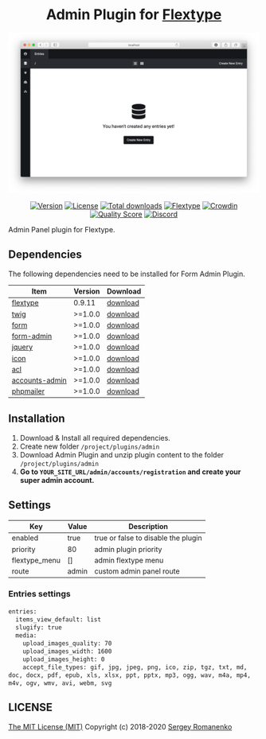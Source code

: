 <h1 align="center">Admin Plugin for <a href="https://flextype.org/">Flextype</a></h1>

![preview](https://github.com/flextype-plugins/admin/raw/dev/preview.png)

<p align="center">
<a href="https://github.com/flextype-plugins/admin/releases"><img alt="Version" src="https://img.shields.io/github/release/flextype-plugins/admin.svg?label=version&color=black"></a> <a href="https://github.com/flextype-plugins/admin"><img src="https://img.shields.io/badge/license-MIT-blue.svg?color=black" alt="License"></a> <a href="https://github.com/flextype-plugins/admin"><img src="https://img.shields.io/github/downloads/flextype-plugins/admin/total.svg?color=black" alt="Total downloads"></a> <a href="https://github.com/flextype/flextype"><img src="https://img.shields.io/badge/Flextype-0.9.11-green.svg?color=black" alt="Flextype"></a> <a href="https://crowdin.com/project/flextype-plugin-admin"><img src="https://d322cqt584bo4o.cloudfront.net/flextype-plugin-admin/localized.svg?color=black" alt="Crowdin"></a> <a href="https://scrutinizer-ci.com/g/flextype-plugins/admin?branch=dev&color=black"><img src="https://img.shields.io/scrutinizer/g/flextype-plugins/admin.svg?branch=dev&color=black" alt="Quality Score"></a> <a href=""><img src="https://img.shields.io/discord/423097982498635778.svg?logo=discord&colorB=728ADA&label=Discord%20Chat" alt="Discord"></a>
</p>

Admin Panel plugin for Flextype.

## Dependencies

The following dependencies need to be installed for Form Admin Plugin.

| Item | Version | Download |
|---|---|---|
| [flextype](https://github.com/flextype/flextype) | 0.9.11 | [download](https://github.com/flextype/flextype/releases) |
| [twig](https://github.com/flextype-plugins/twig) | >=1.0.0 | [download](https://github.com/flextype-plugins/twig/releases) |
| [form](https://github.com/flextype-plugins/form) | >=1.0.0 | [download](https://github.com/flextype-plugins/form/releases) |
| [form-admin](https://github.com/flextype-plugins/form-admin) | >=1.0.0 | [download](https://github.com/flextype-plugins/form-admin/releases) |
| [jquery](https://github.com/flextype-plugins/jquery) | >=1.0.0 | [download](https://github.com/flextype-plugins/jquery/releases) |
| [icon](https://github.com/flextype-plugins/icon) | >=1.0.0 | [download](https://github.com/flextype-plugins/icon/releases) |
| [acl](https://github.com/flextype-plugins/acl) | >=1.0.0 | [download](https://github.com/flextype-plugins/acl/releases) |
| [accounts-admin](https://github.com/flextype-plugins/accounts-admin) | >=1.0.0 | [download](https://github.com/flextype-plugins/accounts-admin/releases) |
| [phpmailer](https://github.com/flextype-plugins/phpmailer) | >=1.0.0 | [download](https://github.com/flextype-plugins/phpmailer/releases) |

## Installation

1. Download & Install all required dependencies.
2. Create new folder `/project/plugins/admin`
3. Download Admin Plugin and unzip plugin content to the folder `/project/plugins/admin`
4. **Go to `YOUR_SITE_URL/admin/accounts/registration` and create your super admin account.**

## Settings

| Key | Value | Description |
|---|---|---|
| enabled | true | true or false to disable the plugin |
| priority | 80 | admin plugin priority |
| flextype_menu | [] | admin flextype menu |
| route | admin | custom admin panel route |


### Entries settings
```
entries:
  items_view_default: list
  slugify: true
  media:
    upload_images_quality: 70
    upload_images_width: 1600
    upload_images_height: 0
    accept_file_types: gif, jpg, jpeg, png, ico, zip, tgz, txt, md, doc, docx, pdf, epub, xls, xlsx, ppt, pptx, mp3, ogg, wav, m4a, mp4, m4v, ogv, wmv, avi, webm, svg
```

## LICENSE
[The MIT License (MIT)](https://github.com/flextype-plugins/admin/blob/master/LICENSE.txt)
Copyright (c) 2018-2020 [Sergey Romanenko](https://github.com/Awilum)
